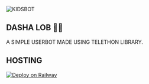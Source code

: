 ![KIDSBOT](https://telegra.ph//file/ef49f23860dad7b8ae264.jpg)
## DASHA LOB 💖💖
A SIMPLE USERBOT MADE USING TELETHON LIBRARY.



## HOSTING

[![Deploy on Railway](https://railway.app/button.svg)](https://railway.app/new/template?template=https%3A%2F%2Fgithub.com%2FTAMILVIP007%2FDasha&envs=D_SESSION%2CSTRING_SESSION%2CX_SESSION%2CTOKEN%2CTOKEN_2%2COWNER_ID%2CAPI_KEY%2CAPI_HASH&D_SESSIONDesc=If+u+have+three+acc+make+three+session+and+add+on+here&STRING_SESSIONDesc=Ur+session+here&X_SESSIONDesc=Session+again&TOKENDesc=Frst+bot+token&TOKEN_2Desc=Second+bot+token&referralCode=IPPFih)
